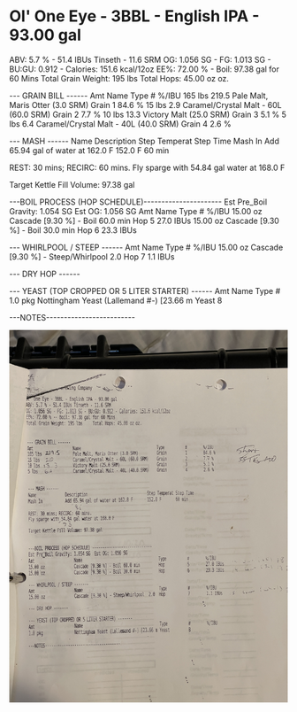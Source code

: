 # Ol' One Eye - 3BBL - English IPA - 93.00 gal
ABV: 5.7 % - 51.4 IBUs Tinseth - 11.6 SRM
OG: 1.056 SG - FG: 1.013 SG - BU:GU: 0.912 - Calories: 151.6 kcal/12oz
EE%: 72.00 % - Boil: 97.38 gal for 60 Mins
Total Grain Weight: 195 lbs    Total Hops: 45.00 oz oz.

--- GRAIN BILL ------
Amt            Name                                      Type      #      %/IBU
165 lbs 219.5  Pale Malt, Maris Otter (3.0 SRM)         Grain     1      84.6 %
15 lbs 2.9     Caramel/Crystal Malt - 60L (60.0 SRM)    Grain     2      7.7 %
10 lbs 13.3    Victory Malt (25.0 SRM)                  Grain     3      5.1 %
5 lbs 6.4      Caramel/Crystal Malt - 40L (40.0 SRM)    Grain     4      2.6 %

--- MASH ------
Name           Description                               Step Temperat Step Time
Mash In        Add 65.94 gal of water at 162.0 F        152.0 F      60 min

REST: 30 mins; RECIRC: 60 mins.
Fly sparge with 54.84 gal water at 168.0 F

Target Kettle Fill Volume: 97.38 gal

---BOIL PROCESS (HOP SCHEDULE)----------------------
Est Pre_Boil Gravity: 1.054 SG Est OG: 1.056 SG
Amt            Name                                      Type      #      %/IBU
15.00 oz       Cascade [9.30 %] - Boil 60.0 min         Hop       5      27.0 IBUs
15.00 oz       Cascade [9.30 %] - Boil 30.0 min         Hop       6      23.3 IBUs

--- WHIRLPOOL / STEEP ------
Amt            Name                                      Type      #      %/IBU
15.00 oz       Cascade [9.30 %] - Steep/Whirlpool 2.0   Hop       7      1.1 IBUs

--- DRY HOP ------

--- YEAST (TOP CROPPED OR 5 LITER STARTER) ------
Amt            Name                                      Type      #      
1.0 pkg        Nottingham Yeast (Lallemand #-) [23.66 m Yeast     8

---NOTES-------------------------

![](../assets/media/SkillShot.jpg)